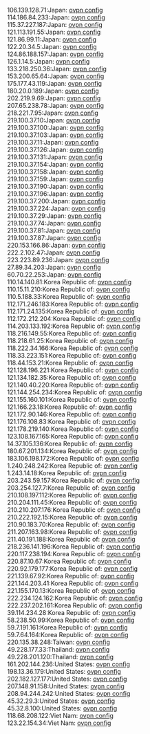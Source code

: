 106.139.128.71:Japan: [ovpn config](vpn/106_139_128_71.ovpn)  
114.186.84.233:Japan: [ovpn config](vpn/114_186_84_233.ovpn)  
115.37.227.187:Japan: [ovpn config](vpn/115_37_227_187.ovpn)  
121.113.191.55:Japan: [ovpn config](vpn/121_113_191_55.ovpn)  
121.86.99.11:Japan: [ovpn config](vpn/121_86_99_11.ovpn)  
122.20.34.5:Japan: [ovpn config](vpn/122_20_34_5.ovpn)  
124.86.188.157:Japan: [ovpn config](vpn/124_86_188_157.ovpn)  
126.1.14.5:Japan: [ovpn config](vpn/126_1_14_5.ovpn)  
133.218.250.36:Japan: [ovpn config](vpn/133_218_250_36.ovpn)  
153.200.65.64:Japan: [ovpn config](vpn/153_200_65_64.ovpn)  
175.177.43.119:Japan: [ovpn config](vpn/175_177_43_119.ovpn)  
180.20.0.189:Japan: [ovpn config](vpn/180_20_0_189.ovpn)  
202.219.9.69:Japan: [ovpn config](vpn/202_219_9_69.ovpn)  
207.65.238.78:Japan: [ovpn config](vpn/207_65_238_78.ovpn)  
218.221.7.95:Japan: [ovpn config](vpn/218_221_7_95.ovpn)  
219.100.37.10:Japan: [ovpn config](vpn/219_100_37_10.ovpn)  
219.100.37.100:Japan: [ovpn config](vpn/219_100_37_100.ovpn)  
219.100.37.103:Japan: [ovpn config](vpn/219_100_37_103.ovpn)  
219.100.37.11:Japan: [ovpn config](vpn/219_100_37_11.ovpn)  
219.100.37.126:Japan: [ovpn config](vpn/219_100_37_126.ovpn)  
219.100.37.131:Japan: [ovpn config](vpn/219_100_37_131.ovpn)  
219.100.37.154:Japan: [ovpn config](vpn/219_100_37_154.ovpn)  
219.100.37.158:Japan: [ovpn config](vpn/219_100_37_158.ovpn)  
219.100.37.159:Japan: [ovpn config](vpn/219_100_37_159.ovpn)  
219.100.37.190:Japan: [ovpn config](vpn/219_100_37_190.ovpn)  
219.100.37.196:Japan: [ovpn config](vpn/219_100_37_196.ovpn)  
219.100.37.200:Japan: [ovpn config](vpn/219_100_37_200.ovpn)  
219.100.37.224:Japan: [ovpn config](vpn/219_100_37_224.ovpn)  
219.100.37.29:Japan: [ovpn config](vpn/219_100_37_29.ovpn)  
219.100.37.74:Japan: [ovpn config](vpn/219_100_37_74.ovpn)  
219.100.37.81:Japan: [ovpn config](vpn/219_100_37_81.ovpn)  
219.100.37.87:Japan: [ovpn config](vpn/219_100_37_87.ovpn)  
220.153.166.86:Japan: [ovpn config](vpn/220_153_166_86.ovpn)  
222.2.102.47:Japan: [ovpn config](vpn/222_2_102_47.ovpn)  
223.223.89.236:Japan: [ovpn config](vpn/223_223_89_236.ovpn)  
27.89.34.203:Japan: [ovpn config](vpn/27_89_34_203.ovpn)  
60.70.22.253:Japan: [ovpn config](vpn/60_70_22_253.ovpn)  
110.14.140.81:Korea Republic of: [ovpn config](vpn/110_14_140_81.ovpn)  
110.15.11.210:Korea Republic of: [ovpn config](vpn/110_15_11_210.ovpn)  
110.5.188.33:Korea Republic of: [ovpn config](vpn/110_5_188_33.ovpn)  
112.171.246.183:Korea Republic of: [ovpn config](vpn/112_171_246_183.ovpn)  
112.171.24.135:Korea Republic of: [ovpn config](vpn/112_171_24_135.ovpn)  
112.172.212.204:Korea Republic of: [ovpn config](vpn/112_172_212_204.ovpn)  
114.203.133.192:Korea Republic of: [ovpn config](vpn/114_203_133_192.ovpn)  
118.216.149.55:Korea Republic of: [ovpn config](vpn/118_216_149_55.ovpn)  
118.218.61.25:Korea Republic of: [ovpn config](vpn/118_218_61_25.ovpn)  
118.222.34.166:Korea Republic of: [ovpn config](vpn/118_222_34_166.ovpn)  
118.33.223.151:Korea Republic of: [ovpn config](vpn/118_33_223_151.ovpn)  
118.44.153.21:Korea Republic of: [ovpn config](vpn/118_44_153_21.ovpn)  
121.128.196.221:Korea Republic of: [ovpn config](vpn/121_128_196_221.ovpn)  
121.134.182.35:Korea Republic of: [ovpn config](vpn/121_134_182_35.ovpn)  
121.140.40.220:Korea Republic of: [ovpn config](vpn/121_140_40_220.ovpn)  
121.144.254.234:Korea Republic of: [ovpn config](vpn/121_144_254_234.ovpn)  
121.155.160.101:Korea Republic of: [ovpn config](vpn/121_155_160_101.ovpn)  
121.166.23.18:Korea Republic of: [ovpn config](vpn/121_166_23_18.ovpn)  
121.172.90.146:Korea Republic of: [ovpn config](vpn/121_172_90_146.ovpn)  
121.176.108.83:Korea Republic of: [ovpn config](vpn/121_176_108_83.ovpn)  
121.178.219.140:Korea Republic of: [ovpn config](vpn/121_178_219_140.ovpn)  
123.108.167.165:Korea Republic of: [ovpn config](vpn/123_108_167_165.ovpn)  
14.37.105.136:Korea Republic of: [ovpn config](vpn/14_37_105_136.ovpn)  
180.67.201.134:Korea Republic of: [ovpn config](vpn/180_67_201_134.ovpn)  
183.106.198.172:Korea Republic of: [ovpn config](vpn/183_106_198_172.ovpn)  
1.240.248.242:Korea Republic of: [ovpn config](vpn/1_240_248_242.ovpn)  
1.243.14.18:Korea Republic of: [ovpn config](vpn/1_243_14_18.ovpn)  
203.243.59.157:Korea Republic of: [ovpn config](vpn/203_243_59_157.ovpn)  
203.254.127.7:Korea Republic of: [ovpn config](vpn/203_254_127_7.ovpn)  
210.108.197.112:Korea Republic of: [ovpn config](vpn/210_108_197_112.ovpn)  
210.204.111.45:Korea Republic of: [ovpn config](vpn/210_204_111_45.ovpn)  
210.210.207.176:Korea Republic of: [ovpn config](vpn/210_210_207_176.ovpn)  
210.222.192.15:Korea Republic of: [ovpn config](vpn/210_222_192_15.ovpn)  
210.90.183.70:Korea Republic of: [ovpn config](vpn/210_90_183_70.ovpn)  
211.207.163.98:Korea Republic of: [ovpn config](vpn/211_207_163_98.ovpn)  
211.40.191.188:Korea Republic of: [ovpn config](vpn/211_40_191_188.ovpn)  
218.236.141.196:Korea Republic of: [ovpn config](vpn/218_236_141_196.ovpn)  
220.117.238.194:Korea Republic of: [ovpn config](vpn/220_117_238_194.ovpn)  
220.87.10.67:Korea Republic of: [ovpn config](vpn/220_87_10_67.ovpn)  
220.92.179.177:Korea Republic of: [ovpn config](vpn/220_92_179_177.ovpn)  
221.139.67.92:Korea Republic of: [ovpn config](vpn/221_139_67_92.ovpn)  
221.144.203.41:Korea Republic of: [ovpn config](vpn/221_144_203_41.ovpn)  
221.155.170.13:Korea Republic of: [ovpn config](vpn/221_155_170_13.ovpn)  
222.234.124.162:Korea Republic of: [ovpn config](vpn/222_234_124_162.ovpn)  
222.237.202.161:Korea Republic of: [ovpn config](vpn/222_237_202_161.ovpn)  
39.114.234.28:Korea Republic of: [ovpn config](vpn/39_114_234_28.ovpn)  
58.238.50.99:Korea Republic of: [ovpn config](vpn/58_238_50_99.ovpn)  
59.7.191.161:Korea Republic of: [ovpn config](vpn/59_7_191_161.ovpn)  
59.7.64.164:Korea Republic of: [ovpn config](vpn/59_7_64_164.ovpn)  
220.135.38.248:Taiwan: [ovpn config](vpn/220_135_38_248.ovpn)  
49.228.177.33:Thailand: [ovpn config](vpn/49_228_177_33.ovpn)  
49.228.201.120:Thailand: [ovpn config](vpn/49_228_201_120.ovpn)  
161.202.144.236:United States: [ovpn config](vpn/161_202_144_236.ovpn)  
198.13.36.179:United States: [ovpn config](vpn/198_13_36_179.ovpn)  
202.182.127.177:United States: [ovpn config](vpn/202_182_127_177.ovpn)  
207.148.91.158:United States: [ovpn config](vpn/207_148_91_158.ovpn)  
208.94.244.242:United States: [ovpn config](vpn/208_94_244_242.ovpn)  
45.32.29.3:United States: [ovpn config](vpn/45_32_29_3.ovpn)  
45.32.8.100:United States: [ovpn config](vpn/45_32_8_100.ovpn)  
118.68.208.122:Viet Nam: [ovpn config](vpn/118_68_208_122.ovpn)  
123.22.154.34:Viet Nam: [ovpn config](vpn/123_22_154_34.ovpn)  
